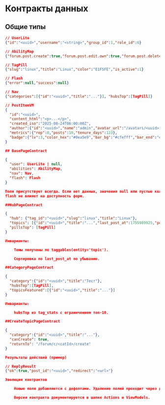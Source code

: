 <!-- docs/forum-contracts.md v0.4.2
Purpose: Контракты данных для страниц форума: перечень общих типов, описания
         страниц хаба, категории, создания тем, постов и базовых полей.
FIX: Объединены дублирующиеся версии (v0.1.0 и v0.2.0) и приведён в
     актуальный вид; добавлено описание эволюции контрактов и инварианты.
-->

# Контракты данных

## Общие типы

```json
// UserLite
{"id":"<uuid>","username":"<string>","group_id":1,"role_id":6}

// AbilityMap
{"forum.post.create":true,"forum.post.edit.own":true,"forum.post.delete.own.soft":true}

// TagPill
{"slug":"linux","title":"Linux","color":"E1F5FE","is_active":1}

// Flash
{"error":null,"success":null}

// Nav
{"categories":[{"id":"<uuid>","title":"..."}], "hubsTop":[TagPill]}

// PostItemVM
{
  "id":"<uuid>",
  "content_html":"<p>...</p>",
  "created_iso":"2025-08-24T06:00:00Z",
  "author":{"id":"<uuid>","name":"admin","avatar_url":"/avatars/<uuid>.png","group_label":"member"},
  "metrics":{"rep":0,"posts":10,"tenure_days":123},
  "badge":{"lv":3,"color_hex":"#0ea5e9","bar_bg":"#cfefff","bar_end":"#aee7ff","border":"#0a6aa8"}
}

## BasePageContract

{
  "user": UserLite | null,
  "abilities": AbilityMap,
  "nav": Nav,
  "flash": Flash
}

Поля присутствуют всегда. Если нет данных, значения null или пустые коллекции.
flash не влияет на доступность форм.

##HubPageContract

{
  "hub": {"tag_id":"<uuid>","slug":"linux","title":"Linux"},
  "topics": [{"id":"<uuid>","title":"...","last_post_at":1755989925,"posts_count":2}],
  "pillsTop": [TagPill]
}

Инварианты:

    Темы получены по taggables(entity='topic').

    Сортировка по last_post_at по убыванию.

##CategoryPageContract

{
  "category":{"id":"<uuid>","title":"Тест"},
  "hubsTop":[TagPill],
  "topicsFeatured":[{"id":"<uuid>","title":"..."}]
}

Инварианты:

    hubsTop из tag_stats с ограничением топ-10.

##CreateTopicPageContract

{
  "category":{"id":"<uuid>","title":"..."},
  "canCreate": true,
  "returnTo": "/forum/c/<catId>/create"
}

Результаты действий (пример)

// ReplyResult
{"ok":true,"post_id":"<uuid>","redirect":"<url>"}

Эволюция контрактов

    Новые поля добавляются с дефолтами. Удаление полей проходит через депрекейшн.

    Версия контракта документируется в шапке Actions и ViewModels.

